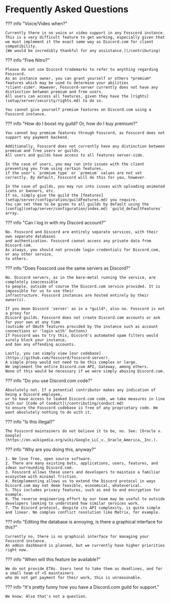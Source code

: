 # Frequently Asked Questions

??? info "Voice/Video when?"

    Currently there is no voice or video support in any Fosscord instance.
    This is a very difficult feature to get working, especially given that
    we must implement it the exact same way as Discord.com for client compatibility.
    [We would be incredibly thankful for any assistance.](/contributing)

??? info "Free Nitro?"

    Please do not use Discord trademarks to refer to anything regarding Fosscord.
    As an instance owner, you can grant yourself or others *premium* features which may be used to determine your abilities
    *client-side*. However, Fosscord-server currently does not have any distinction between premium and free users.
    All users can access all features, given they have the [rights](setup/server/security/rights.md) to do so.

    You cannot give yourself premium features on Discord.com using a Fosscord instance.

??? info "How do I boost my guild? Or, how do I buy premium?"

    You cannot buy premium features through Fosscord, as Fosscord does not support any payment backend.

    Additionally, Fosscord does not currently have any distinction between premium and free users or guilds.
    All users and guilds have access to all features server-side.

    In the case of users, you may run into issues with the client preventing you from using certain features,
    if the user's `premium_type` or `premium` values are not set correctly. By default, Fosscord will do this for you, however.

    In the case of guilds, you may run into issues with uploading animated icons or banners, etc.
    If so, simply give the guild the [features](setup/server/configuration/guildFeatures.md) you require.
    You can set them to be given to all guilds by default using the [config](setup/server/configuration/index.md) `guild_defaultFeatures` array.

??? info "Can I log in with my Discord account?"

    No. Fosscord and Discord are entirely separate services, with their own separate databases
    and authentication. Fosscord cannot access any private data from Discord.com.
    As always, you should not provide login credentials for Discord.com, or any other service,
    to others.

??? info "Does Fosscord use the same servers as Discord?"

    No. Discord servers, as in the bare-metal running the service, are completely inaccessible
    to people, outside of course the Discord.com service provided. It is impossible for us to use their
    infrastructure. Fosscord instances are hosted entirely by their owner(s).

    If you mean Discord 'server' as in a *guild*, also no. Fosscord is not a proxy for
    Discord guilds. Fosscord does not create Discord.com accounts or ask for your own at any time
    (outside of OAuth features provided by the instance such as account connections or 'login with' buttons)
    If Fosscord was to try this, Discord's automated spam filters would surely block your instance,
    and ban any offending accounts.

    Lastly, you can simply view [our codebase](https://github.com/fosscord/fosscord-server).
    A simple proxy would not need to be this complex or large.
    We implement the entire Discord.com API, Gateway, among others.
    None of this would be necessary if we were simply abusing Discord.com.

??? info "Do you use Discord.com code?"

    Absolutely not. If a potential contributor makes any indication of being a Discord employee,
    or to have access to leaked Discord.com code, we take measures in line with our [Code of Conduct](/contributing/conduct.md)
    to ensure the Fosscord codebase is free of any proprietary code. We want absolutely nothing to do with it.

??? info "Is this illegal?"

    The Fosscord maintainers do not believe it to be, no. See: [Oracle v. Google](https://en.wikipedia.org/wiki/Google_LLC_v._Oracle_America,_Inc.).

??? info "Why are you doing this, anyway?"

    1. We love free, open source software.
    2. There are many existing bots, applications, users, features, and ideas surrounding Discord.com.
    3. Fosscord allows these users and developers to maintain a familiar ecosystem with minimal friction.
    4. Reimplementing allows us to extend the Discord protocol in ways Discord.com may not deem feasible, economical, whateverical.
    5. This includes privacy features, such as end to end encryption for example.
    6. The reverse engineering effort by our team may be useful to outside developers looking to understand how similar services work.
    7. The Discord protocol, despite its API complexity, is quite simple and linear. No complex conflict resolution like Matrix, for example.

??? info "Editing the database is annoying, is there a graphical interface for this?"

    Currently no, there is no graphical interface for managing your Fosscord instance.
    An admin dashboard is planned, but we currently have higher priorities right now.

??? info "When will this feature be available?"

    We do not provide ETAs. Users tend to take them as deadlines, and for a small team of <5 maintainers
    who do not get payment for their work, this is unreasonable.

??? info "It's pretty funny how you have a Discord.com guild for support."

    We know. Also that's not a question.
